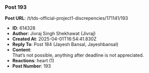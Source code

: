 ### Post 193
**Post URL**: /t/tds-official-project1-discrepencies/171141/193
- **ID**: 614328
- **Author**: Jivraj Singh Shekhawat (Jivraj)
- **Created At**: 2025-04-01T16:54:41.830Z
- **Reply To**: Post 184 (Jayesh Bansal, Jayeshbansal)
- **Content**:  
  That’s not possible, anything after deadline is not appreciated.
- **Reactions**: heart (1)
- **Post Number**: 193

